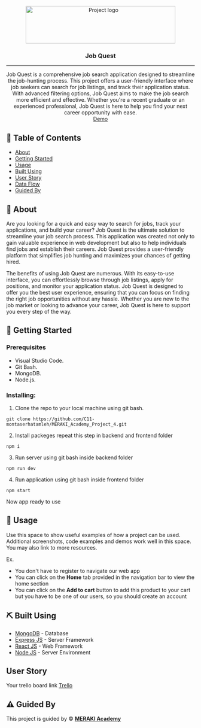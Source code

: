 <p align="center">
<a href="https://www.meraki-academy.org" target="_blank" rel="noopener noreferrer">
 <img width="400px" height="100px" src="https://www.clth.ca/wp-content/uploads/2021/03/Job-Quest-smaller.jpg" alt="Project logo">
 </a>
</p>

<h3 align="center">Job Quest
</h3>

---

<p align="center">  Job Quest is a comprehensive job search application designed to streamline the job-hunting process. This project offers a user-friendly interface where job seekers can search for job listings, and track their application status. With advanced filtering options, Job Quest aims to make the job search more efficient and effective. Whether you're a recent graduate or an experienced professional, Job Quest is here to help you find your next career opportunity with ease.
    <br> 
<a href=''>Demo</a>
    <br> 
</p>

## 📝 Table of Contents

- [About](#about)
- [Getting Started](#getting_started)
- [Usage](#usage)
- [Built Using](#built_using)
- [User Story](#user_story)
- [Data Flow](#data_flow)
- [Guided By](#guided_by)

## 🧐 About <a name = "about"></a>

<p>
Are you looking for a quick and easy way to search for jobs, track your applications, and build your career? Job Quest is the ultimate solution to streamline your job search process. This application was created not only to gain valuable experience in web development but also to help individuals find jobs and establish their careers. Job Quest provides a user-friendly platform that simplifies job hunting and maximizes your chances of getting hired.

The benefits of using Job Quest are numerous. With its easy-to-use interface, you can effortlessly browse through job listings, apply for positions, and monitor your application status. Job Quest is designed to offer you the best user experience, ensuring that you can focus on finding the right job opportunities without any hassle. Whether you are new to the job market or looking to advance your career, Job Quest is here to support you every step of the way.
</p>

## 🏁 Getting Started <a name = "getting_started"></a>

### Prerequisites

- Visual Studio Code.
- Git Bash.
- MongoDB.
- Node.js.

### Installing:

1. Clone the repo to your local machine using git bash.

```
git clone https://github.com/C11-montaserhatamleh/MERAKI_Academy_Project_4.git
```

2. Install packeges repeat this step in backend and frontend folder

```
npm i
```

3. Run server using git bash inside backend folder

```
npm run dev
```

4. Run application using git bash inside frontend folder

```
npm start
```

Now app ready to use

## 🎈 Usage <a name="usage"></a>

Use this space to show useful examples of how a project can be used. Additional screenshots, code examples and demos work well in this space. You may also link to more resources.

Ex.

- You don't have to register to navigate our web app
- You can click on the **Home** tab provided in the navigation bar to view the home section
- You can click on the **Add to cart** button to add this product to your cart but you have to be one of our users, so you should create an account

## ⛏️ Built Using <a name = "built_using"></a>

- [MongoDB](https://www.mongodb.com/) - Database
- [Express JS](https://expressjs.com/) - Server Framework
- [React JS](https://https://reactjs.org/) - Web Framework
- [Node JS](https://nodejs.org/en/) - Server Environment

## User Story <a name = "#user_story"></a>

Your trello board link
<a href='https://trello.com/b/WfdryNhx/project-4'>Trello</a>

<!-- ## Data Flow <a name = "#data_flow"></a> -->

<!-- <img width=200px height=200px src="" alt="Diagram"></a> -->

## ⚠️ Guided By <a name = "guided_by"></a>

This project is guided by ©️ **[MERAKI Academy](https://www.meraki-academy.org)**

